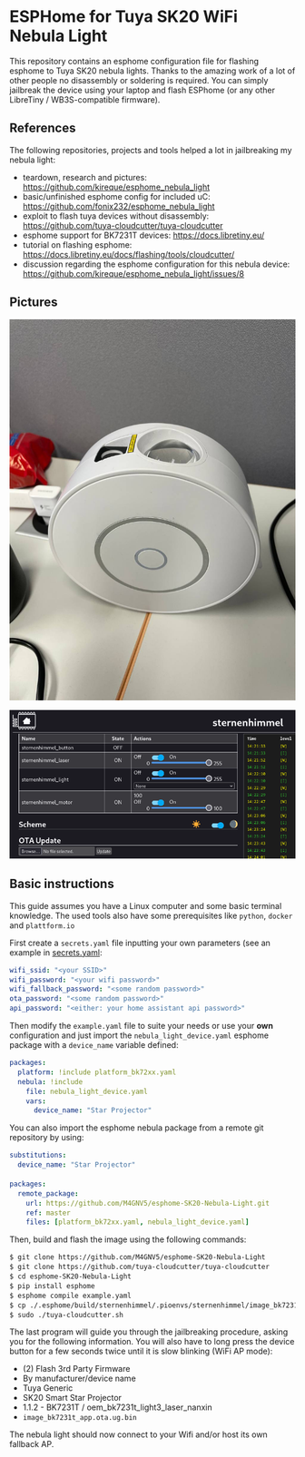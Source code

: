 # ESPHome for Tuya SK20 WiFi Nebula Light

This repository contains an esphome configuration file for flashing esphome to Tuya SK20 nebula lights.
Thanks to the amazing work of a lot of other people no disassembly or soldering is required.
You can simply jailbreak the device using your laptop and flash ESPhome (or any other LibreTiny / WB3S-compatible firmware).

## References

The following repositories, projects and tools helped a lot in jailbreaking my nebula light:
- teardown, research and pictures: https://github.com/kireque/esphome_nebula_light
- basic/unfinished esphome config for included uC: https://github.com/fonix232/esphome_nebula_light
- exploit to flash tuya devices without disassembly: https://github.com/tuya-cloudcutter/tuya-cloudcutter
- esphome support for BK7231T devices: https://docs.libretiny.eu/
- tutorial on flashing esphome: https://docs.libretiny.eu/docs/flashing/tools/cloudcutter/
- discussion regarding the esphome configuration for this nebula device: https://github.com/kireque/esphome_nebula_light/issues/8

## Pictures

![](images/device-image.jpg)

![](images/esphome-screenshot.png)

## Basic instructions
This guide assumes you have a Linux computer and some basic terminal knowledge.
The used tools also have some prerequisites like `python`, `docker` and `plattform.io`

First create a `secrets.yaml` file inputting your own parameters (see an example in [secrets.yaml](secrets.yaml):
```yaml
wifi_ssid: "<your SSID>"
wifi_password: "<your wifi password>"
wifi_fallback_password: "<some random password>"
ota_password: "<some random password>"
api_password: "<either: your home assistant api password>"
```

Then modify the `example.yaml` file to suite your needs or use your **own** configuration and just import the `nebula_light_device.yaml` esphome package with a `device_name` variable defined:
```yaml
packages:
  platform: !include platform_bk72xx.yaml
  nebula: !include
    file: nebula_light_device.yaml
    vars:
      device_name: "Star Projector"
```

You can also import the esphome nebula package from a remote git repository by using:
```yaml
substitutions:
  device_name: "Star Projector"

packages:
  remote_package:
    url: https://github.com/M4GNV5/esphome-SK20-Nebula-Light.git
    ref: master
    files: [platform_bk72xx.yaml, nebula_light_device.yaml]
```

Then, build and flash the image using the following commands:
```bash
$ git clone https://github.com/M4GNV5/esphome-SK20-Nebula-Light
$ git clone https://github.com/tuya-cloudcutter/tuya-cloudcutter
$ cd esphome-SK20-Nebula-Light
$ pip install esphome
$ esphome compile example.yaml
$ cp ./.esphome/build/sternenhimmel/.pioenvs/sternenhimmel/image_bk7231t_app.ota.ug.bin ../tuya-cloudcutter/custom-firmware/
$ sudo ./tuya-cloudcutter.sh
```

The last program will guide you through the jailbreaking procedure, asking you for the following information. You will also have to long press the device button for a few seconds twice until it is slow blinking (WiFi AP mode):
- (2) Flash 3rd Party Firmware
- By manufacturer/device name
- Tuya Generic
- SK20 Smart Star Projector
- 1.1.2 - BK7231T / oem_bk7231t_light3_laser_nanxin
- `image_bk7231t_app.ota.ug.bin`

The nebula light should now connect to your Wifi and/or host its own fallback AP.
